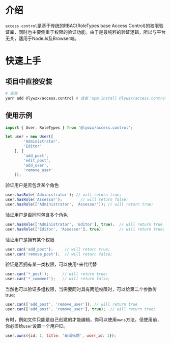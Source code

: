 # 介绍

`access.control`是基于传统的RBAC(RoleTypes base Access Control)的权限验证库，同时也主要侧重于权限的验证功能。由于是最纯粹的验证逻辑，所以与平台无关，适用于NodeJs及Browser端。

# 快速上手

## 项目中直接安装

```sh
# 安装
yarn add @lywzx/access.control # 或者：npm install @lywzx/access.control
```

## 使用示例

```js
import { User, RoleTypes } from '@lywzx/access.control';

let user = new User([
        'Administrator',
        'Editor'
    ], [
        'add_post',
        'edit_post',
        'add_user',
        'remove_user'
    ]);
```

验证用户是否包含某个角色
    
```js
user.hasRole('Administrator'); // will return true;
user.hasRole('Assessor');        // will return false;
user.hasRole(['Administrator', 'Assessor']); // will return true;
```

验证用户是否同时包含多个角色

```js
user.hasRole(['Administrator', 'Editor'], true);  // will return true
user.hasRole(['Editor', 'Assessor'], true);       // will return true;    
```

验证用户是拥有某个权限

```js
user.can('add_post');     // will return true;
user.can('remove_post');  // will return false;
```

验证是否拥有某一类权限，可以使用`*`来代代替

```js
user.can('*_post');      // will return true;
user.can('*_comment');   // will return false;
```

当然也可以验证多组权限，当需要同时具有两组权限时，可以给第二个参数传true;

```js
user.can(['add_post', 'remove_user']); // will return true
user.can(['add_post', 'remove_user'], true);  // will return true;
```

有时，例如文件只能是自己创建的才能编辑，你可以使用`owns`方法。但使用前，你必须给`user`设置一个用户ID。

```js
user.owns({id: 1, title: '新闻标题', user_id: 1});
``` 


